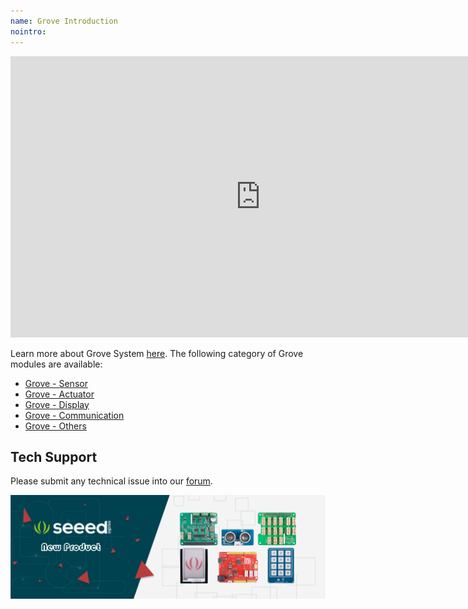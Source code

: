 ```yaml
---
name: Grove Introduction
nointro:
---
```


<iframe width="800" height="450" src="https://www.youtube.com/embed/1Rc_OiebDPo" frameborder="0" allow="accelerometer; autoplay; encrypted-media; gyroscope; picture-in-picture" allowfullscreen></iframe>


Learn more about Grove System [here](/Grove_System/). The following category of Grove modules are available:

- [Grove - Sensor](/Sensor/)
- [Grove - Actuator](/Actuator/)
- [Grove - Display](/Display/)
- [Grove - Communication](/Communication/)
- [Grove - Others](/Others/)




## Tech Support
Please submit any technical issue into our [forum](http://forum.seeedstudio.com/). <br /><p style="text-align:center"><a href="https://www.seeedstudio.com/act-4.html?utm_source=wiki&utm_medium=wikibanner&utm_campaign=newproducts" target="_blank"><img src="https://github.com/SeeedDocument/Wiki_Banner/raw/master/new_product.jpg" /></a></p>
